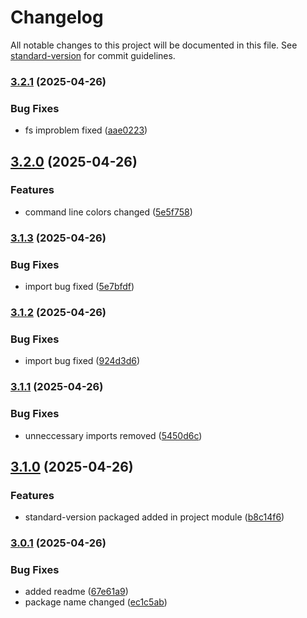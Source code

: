 # Changelog

All notable changes to this project will be documented in this file. See [standard-version](https://github.com/conventional-changelog/standard-version) for commit guidelines.

### [3.2.1](https://github.com/prabeenragupathi/quick-express-gen/compare/v3.2.0...v3.2.1) (2025-04-26)


### Bug Fixes

* fs improblem fixed ([aae0223](https://github.com/prabeenragupathi/quick-express-gen/commit/aae022340f206b4fccc7a7d9d7ce334dfda11780))

## [3.2.0](https://github.com/prabeenragupathi/quick-express-gen/compare/v3.1.3...v3.2.0) (2025-04-26)


### Features

* command line colors changed ([5e5f758](https://github.com/prabeenragupathi/quick-express-gen/commit/5e5f7584f7af8474fe68fbc712e49f9a7f18da3b))

### [3.1.3](https://github.com/prabeenragupathi/quick-express-gen/compare/v3.1.2...v3.1.3) (2025-04-26)


### Bug Fixes

* import bug fixed ([5e7bfdf](https://github.com/prabeenragupathi/quick-express-gen/commit/5e7bfdfe9cb312a4fbb28ac13585198e3b65499b))

### [3.1.2](https://github.com/prabeenragupathi/quick-express-gen/compare/v3.1.1...v3.1.2) (2025-04-26)


### Bug Fixes

* import bug fixed ([924d3d6](https://github.com/prabeenragupathi/quick-express-gen/commit/924d3d6b8bd808763f066bbc025884b05d0c7f60))

### [3.1.1](https://github.com/prabeenragupathi/quick-express-gen/compare/v3.1.0...v3.1.1) (2025-04-26)


### Bug Fixes

* unneccessary imports removed ([5450d6c](https://github.com/prabeenragupathi/quick-express-gen/commit/5450d6c733da827f8757c2317fd71fec31d3f150))

## [3.1.0](https://github.com/prabeenragupathi/quick-express-gen/compare/v3.0.1...v3.1.0) (2025-04-26)


### Features

* standard-version packaged added in project module ([b8c14f6](https://github.com/prabeenragupathi/quick-express-gen/commit/b8c14f670a15c8f32ad5d8d945f7ecc63d12e04f))

### [3.0.1](https://github.com/prabeenragupathi/quick-express-gen/compare/v3.0.0...v3.0.1) (2025-04-26)


### Bug Fixes

* added readme ([67e61a9](https://github.com/prabeenragupathi/quick-express-gen/commit/67e61a94b937497ff27cc9d8dee3ce7b330e233c))
* package name changed ([ec1c5ab](https://github.com/prabeenragupathi/quick-express-gen/commit/ec1c5aba007558e331775557232b5be48c578c64))
